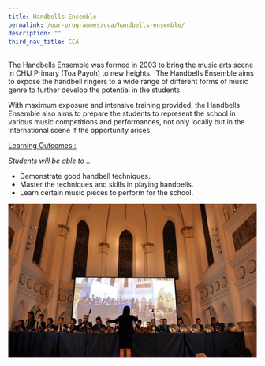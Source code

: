```yaml
---
title: Handbells Ensemble
permalink: /our-programmes/cca/handbells-ensemble/
description: ""
third_nav_title: CCA
---
```

The Handbells Ensemble was formed in 2003 to bring the music arts scene in CHIJ Primary (Toa Payoh) to new heights.  The Handbells Ensemble aims to expose the handbell ringers to a wide range of different forms of music genre to further develop the potential in the students.

With maximum exposure and intensive training provided, the Handbells Ensemble also aims to prepare the students to represent the school in various music competitions and performances, not only locally but in the international scene if the opportunity arises.

<u>Learning Outcomes :</u>

_Students will be able to …_

*   Demonstrate good handbell techniques.
*   Master the techniques and skills in playing handbells.
*   Learn certain music pieces to perform for the school.

![Handbells Ensemble](/images/Handbells_1.jpg)